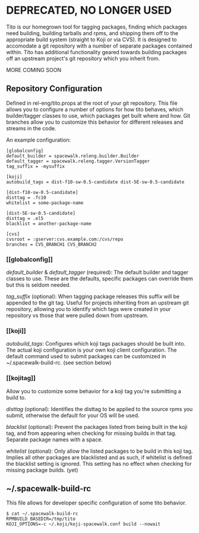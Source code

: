 
# **DEPRECATED, NO LONGER USED**


Tito is our homegrown tool for tagging packages, finding which packages need building, building tarballs and rpms, and shipping them off to the appropriate build system (straight to Koji or via CVS). It is designed to accomodate a git repository with a number of separate packages contained within. Tito has additional functionality geared towards building packages off an upstream project's git repository which you inherit from.

MORE COMING SOON
## Repository Configuration



Defined in rel-eng/tito.props at the root of your git repository. This file allows you to configure a number of options for how tito behaves, which builder/tagger classes to use, which packages get built where and how. Git branches allow you to customize this behavior for different releases and streams in the code.

An example configuration:


    [globalconfig]
    default_builder = spacewalk.releng.builder.Builder
    default_tagger = spacewalk.releng.tagger.VersionTagger
    tag_suffix = -mysuffix
    
    [koji]
    autobuild_tags = dist-f10-sw-0.5-candidate dist-5E-sw-0.5-candidate
    
    [dist-f10-sw-0.5-candidate]
    disttag = .fc10
    whitelist = some-package-name
    
    [dist-5E-sw-0.5-candidate]
    disttag = .el5
    blacklist = another-package-name
    
    [cvs]
    cvsroot = :gserver:cvs.example.com:/cvs/repo
    branches = CVS_BRANCH1 CVS_BRANCH2
### [[globalconfig]]




*default_builder* & *default_tagger* (required): The default builder and tagger classes to use. These are the defaults, specific packages can override them but this is seldom needed.

*tag_suffix* (optional): When tagging package releases this suffix will be appended to the git tag. Useful for projects inheriting from an upstream git repository, allowing you to identify which tags were created in your repository vs those that were pulled down from upstream.
### [[koji]]



*autobuild_tags*: Configures which koji tags packages should be built into. The actual koji configuration is your own koji client configuration. The default command used to submit packages can be customized in ~/.spacewalk-build-rc. (see section below)
### [[kojitag]]



Allow you to customize some behavior for a koji tag you're submitting a build to.

*disttag* (optional): Identifies the disttag to be applied to the source rpms you submit, otherwise the default for your OS will be used.

*blacklist* (optional): Prevent the packages listed from being built in the koji tag, and from appearing when checking for missing builds in that tag. Separate package names with a space.

*whitelist* (optional): Only allow the listed packages to be build in this koji tag. Implies all other packages are blacklisted and as such, if whitelist is defined the blacklist setting is ignored. This setting has no effect when checking for missing package builds. (yet)
## ~/.spacewalk-build-rc



This file allows for developer specific configuration of some tito behavior.


    $ cat ~/.spacewalk-build-rc 
    RPMBUILD_BASEDIR=/tmp/tito
    KOJI_OPTIONS=-c ~/.koji/koji-spacewalk.conf build --nowait




